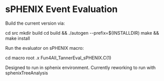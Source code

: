 # sPHENIX Event Evaluation
Build the current version via:

cd src
mkdir build
cd build && ./autogen --prefix=$(INSTALLDIR)
make && make install

Run the evaluator on sPHENIX macro:

cd macro
root
.x Fun4All_TannerEval_sPHENIX.C(1)

Designed to run in sphenix environment. Currently reworking to run with sphenixTreeAnalysis

